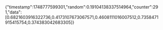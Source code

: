 {"timestamp":1748777599301,"random":0.19104138337514964,"counter":291,"data":[0.6821603916322736,0.4173107673067571,0.4608111016007512,0.7358471915415754,0.374383042683305]}
